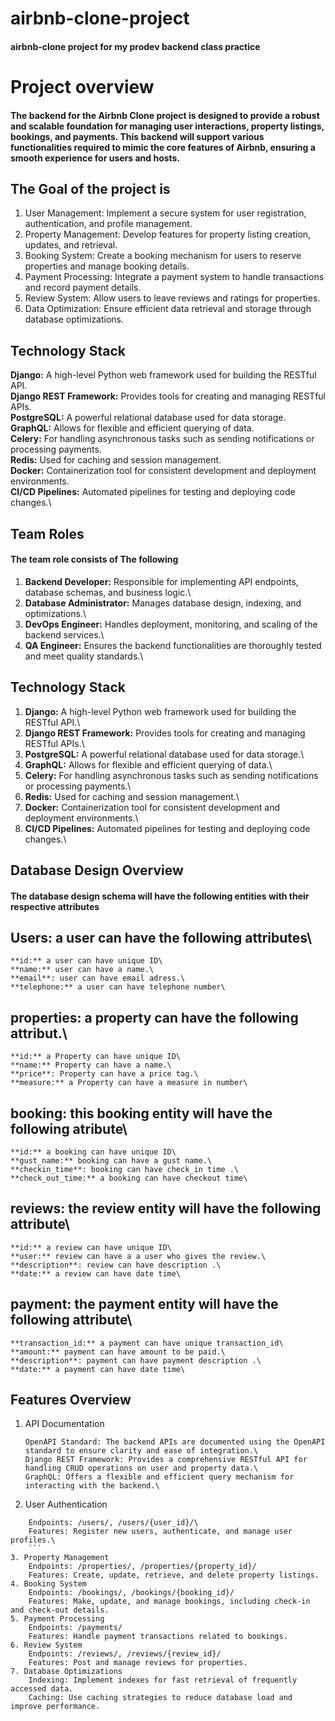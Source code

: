 # airbnb-clone-project
#### airbnb-clone project for my prodev backend class practice
# Project overview
#### The backend for the Airbnb Clone project is designed to provide a robust and scalable foundation for managing user interactions, property listings, bookings, and payments. This backend will support various functionalities required to mimic the core features of Airbnb, ensuring a smooth experience for users and hosts.
## The Goal of the project is
1. User Management: Implement a secure system for user registration, authentication, and profile management.
2. Property Management: Develop features for property listing creation, updates, and retrieval.
3. Booking System: Create a booking mechanism for users to reserve properties and manage booking details.
4. Payment Processing: Integrate a payment system to handle transactions and record payment details.
5. Review System: Allow users to leave reviews and ratings for properties.
6. Data Optimization: Ensure efficient data retrieval and storage through database optimizations.
## Technology Stack
**Django:** A high-level Python web framework used for building the RESTful API.\
**Django REST Framework:** Provides tools for creating and managing RESTful APIs.\
**PostgreSQL:** A powerful relational database used for data storage.\
**GraphQL:** Allows for flexible and efficient querying of data.\
**Celery:** For handling asynchronous tasks such as sending notifications or processing payments.\
**Redis:** Used for caching and session management.\
**Docker:** Containerization tool for consistent development and deployment environments.\
**CI/CD Pipelines:** Automated pipelines for testing and deploying code changes.\
## Team Roles
#### The team role consists of The following
1. **Backend Developer:** Responsible for implementing API endpoints, database schemas, and business logic.\
2. **Database Administrator:** Manages database design, indexing, and optimizations.\
3. **DevOps Engineer:** Handles deployment, monitoring, and scaling of the backend services.\
4. **QA Engineer:** Ensures the backend functionalities are thoroughly tested and meet quality standards.\

## Technology Stack
1. **Django:** A high-level Python web framework used for building the RESTful API.\
2. **Django REST Framework:** Provides tools for creating and managing RESTful APIs.\
3. **PostgreSQL:** A powerful relational database used for data storage.\
4. **GraphQL:** Allows for flexible and efficient querying of data.\
5. **Celery:** For handling asynchronous tasks such as sending notifications or processing payments.\
6. **Redis:** Used for caching and session management.\
7. **Docker:** Containerization tool for consistent development and deployment environments.\
8. **CI/CD Pipelines:** Automated pipelines for testing and deploying code changes.\
## Database Design Overview
#### The database design schema will have the following entities with their respective attributes
**Users:** a user can have the following attributes\
-
    **id:** a user can have unique ID\
    **name:** user can have a name.\
    **email**: user can have email adress.\
    **telephone:** a user can have telephone number\

**properties:** a property can have the following attribut.\
-
    **id:** a Property can have unique ID\
    **name:** Property can have a name.\
    **price**: Property can have a price tag.\
    **measure:** a Property can have a measure in number\

**booking:** this booking entity will have the following atribute\
-
    **id:** a booking can have unique ID\
    **gust_name:** booking can have a gust name.\
    **checkin_time**: booking can have check_in time .\
    **check_out_time:** a booking can have checkout time\

**reviews**: the review entity will have the following attribute\
-
    **id:** a review can have unique ID\
    **user:** review can have a a user who gives the review.\
    **description**: review can have description .\
    **date:** a review can have date time\

**payment:** the payment entity will have the following attribute\
-
    **transaction_id:** a payment can have unique transaction_id\
    **amount:** payment can have amount to be paid.\
    **description**: payment can have payment description .\
    **date:** a payment can have date time\

 ## Features Overview
1. API Documentation
    ```
    OpenAPI Standard: The backend APIs are documented using the OpenAPI standard to ensure clarity and ease of integration.\
    Django REST Framework: Provides a comprehensive RESTful API for handling CRUD operations on user and property data.\
    GraphQL: Offers a flexible and efficient query mechanism for interacting with the backend.\
    ```
2. User Authentication
```
    Endpoints: /users/, /users/{user_id}/\
    Features: Register new users, authenticate, and manage user profiles.\
    ```
3. Property Management
    Endpoints: /properties/, /properties/{property_id}/
    Features: Create, update, retrieve, and delete property listings.
4. Booking System
    Endpoints: /bookings/, /bookings/{booking_id}/
    Features: Make, update, and manage bookings, including check-in and check-out details.
5. Payment Processing
    Endpoints: /payments/
    Features: Handle payment transactions related to bookings.
6. Review System
    Endpoints: /reviews/, /reviews/{review_id}/
    Features: Post and manage reviews for properties.
7. Database Optimizations
    Indexing: Implement indexes for fast retrieval of frequently accessed data.
    Caching: Use caching strategies to reduce database load and improve performance.